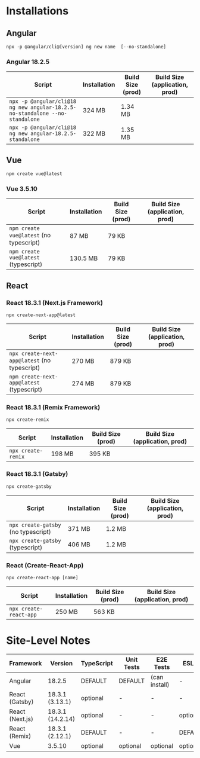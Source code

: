 # Installations

## Angular

```script
npx -p @angular/cli@[version] ng new name  [--no-standalone]
```

### Angular 18.2.5

| Script | Installation | Build Size (prod) | Build Size (application, prod) |
|--------|--------------|-------------------|--------------------------------|
| `npx -p @angular/cli@18 ng new angular-18.2.5-no-standalone --no-standalone` | 324 MB | 1.34 MB | |
| `npx -p @angular/cli@18 ng new angular-18.2.5-standalone` | 322 MB | 1.35 MB | |

## Vue

```script
npm create vue@latest
```

### Vue 3.5.10

| Script | Installation | Build Size (prod) | Build Size (application, prod) |
|--------|--------------|-------------------|--------------------------------|
| `npm create vue@latest` (no typescript) | 87 MB | 79 KB | |
| `npm create vue@latest` (typescript) | 130.5 MB | 79 KB | |

## React

### React 18.3.1 (Next.js Framework)

```script
npx create-next-app@latest
```

| Script | Installation | Build Size (prod) | Build Size (application, prod) |
|--------|--------------|-------------------|--------------------------------|
| `npx create-next-app@latest` (no typescript) | 270 MB | 879 KB | |
| `npm create-next-app@latest` (typescript) | 274 MB | 879 KB | |

### React 18.3.1 (Remix Framework)

```script
npx create-remix
```

| Script | Installation | Build Size (prod) | Build Size (application, prod) |
|--------|--------------|-------------------|--------------------------------|
| `npx create-remix` | 198 MB | 395 KB | |

### React 18.3.1 (Gatsby)

```script
npx create-gatsby
```

| Script | Installation | Build Size (prod) | Build Size (application, prod) |
|--------|--------------|-------------------|--------------------------------|
| `npx create-gatsby` (no typescript) | 371 MB | 1.2 MB | |
| `npx create-gatsby` (typescript) | 406 MB | 1.2 MB | |

### React (Create-React-App)

```script
npx create-react-app [name]
```

| Script | Installation | Build Size (prod) | Build Size (application, prod) |
|--------|--------------|-------------------|--------------------------------|
| `npx create-react-app` | 250 MB | 563 KB | |

# Site-Level Notes

| Framework | Version | TypeScript | Unit Tests | E2E Tests | ESLint | Prettier |
|-----------|---------|------------|------------|-----------|--------|----------|
| Angular | 18.2.5 | DEFAULT | DEFAULT | (can install) | - | - |
| React (Gatsby) | 18.3.1 (3.13.1) | optional | - | - | - | - |
| React (Next.js) | 18.3.1 (14.2.14) | optional | - | - | optional | - |
| React (Remix) | 18.3.1 (2.12.1) | DEFAULT | - | - | DEFAULT | - |
| Vue | 3.5.10 | optional | optional | optional | optional | optional |